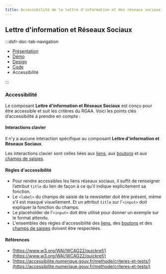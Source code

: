 ```yaml
---
title: Accessibilité de la lettre d'information et des réseaux sociaux
---
```


## Lettre d'information et Réseaux Sociaux

:::dsfr-doc-tab-navigation

- [Présentation](../index.md)
- [Démo](../demo/index.md)
- [Design](../design/index.md)
- [Code](../code/index.md)
- Accessibilité

:::

### Accessibilité

Le composant **Lettre d'information et Réseaux Sociaux** est conçu pour être accessible et suit les critères du RGAA. Voici les points clés d’accessibilité à prendre en compte :

#### Interactions clavier

Il n'y a aucune interaction spécifique au composant **Lettre d'information et Réseaux Sociaux**.

Les interactions clavier sont celles liées aux [liens](../../../../link/_part/doc/accessibility/index.md), aux [boutons](../../../../button/_part/doc/accessibility/index.md) et aux [champs de saisies](../../../../input/_part/doc/accessibility/index.md).

#### Règles d'accessibilité

- Pour rendre accessibles les liens réseaux sociaux, il suffit de renseigner l’attribut `title` du lien de façon à ce qu’il indique explicitement sa fonction.
- Le `<label>` du champs de saisie de la newsletter doit être présent, même s'il est masqué visuellement. Et un attribut `title` sur l'`<input>` doit expliquer la fonction du champs.
- Le placeholder de l'`<input>` doit être utilisé pour donner un exemple sur le format attendu.
- L'ensembles des règles d'accessibilité des [liens](../../../../input/_part/doc/accessibility/index.md), des [boutons](../../../../button/_part/doc/accessibility/index.md) et des [champs de saisies](../../../../input/_part/doc/accessibility/index.md) doivent être respectées.

#### Références

- [https://www.w3.org/WAI/WCAG22/quickref/](https://www.w3.org/WAI/WCAG22/quickref/)
- [https://accessibilite.numerique.gouv.fr/methode/criteres-et-tests/](https://accessibilite.numerique.gouv.fr/methode/criteres-et-tests/)
